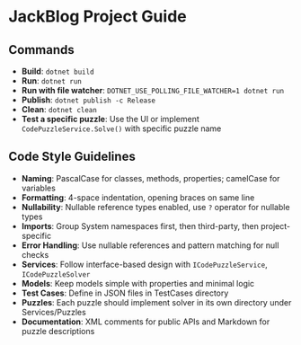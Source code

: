 # JackBlog Project Guide

## Commands
- **Build**: `dotnet build`
- **Run**: `dotnet run`
- **Run with file watcher**: `DOTNET_USE_POLLING_FILE_WATCHER=1 dotnet run`
- **Publish**: `dotnet publish -c Release`
- **Clean**: `dotnet clean`
- **Test a specific puzzle**: Use the UI or implement `CodePuzzleService.Solve()` with specific puzzle name

## Code Style Guidelines
- **Naming**: PascalCase for classes, methods, properties; camelCase for variables
- **Formatting**: 4-space indentation, opening braces on same line
- **Nullability**: Nullable reference types enabled, use `?` operator for nullable types
- **Imports**: Group System namespaces first, then third-party, then project-specific
- **Error Handling**: Use nullable references and pattern matching for null checks
- **Services**: Follow interface-based design with `ICodePuzzleService`, `ICodePuzzleSolver`
- **Models**: Keep models simple with properties and minimal logic
- **Test Cases**: Define in JSON files in TestCases directory
- **Puzzles**: Each puzzle should implement solver in its own directory under Services/Puzzles
- **Documentation**: XML comments for public APIs and Markdown for puzzle descriptions